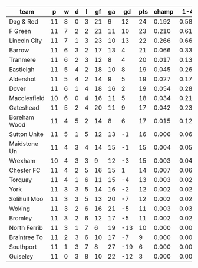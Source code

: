 |     team     | p  | w | d | l | gf | ga | gd  | pts | champ |  1-4  |  5-7  | bot3  |
|--------------|----|---|---|---|----|----|-----|-----|-------|-------|-------|-------|
| Dag & Red    | 11 | 8 | 0 | 3 | 21 |  9 |  12 |  24 | 0.192 | 0.585 | 0.212 | 0.001|
| F Green      | 11 | 7 | 2 | 2 | 21 | 11 |  10 |  23 | 0.210 | 0.617 | 0.197 | 0.001|
| Lincoln City | 11 | 7 | 1 | 3 | 23 | 10 |  13 |  22 | 0.266 | 0.667 | 0.177 | 0.000|
| Barrow       | 11 | 6 | 3 | 2 | 17 | 13 |   4 |  21 | 0.066 | 0.338 | 0.238 | 0.003|
| Tranmere     | 11 | 6 | 2 | 3 | 12 |  8 |   4 |  20 | 0.017 | 0.135 | 0.172 | 0.021|
| Eastleigh    | 11 | 5 | 4 | 2 | 18 | 10 |   8 |  19 | 0.045 | 0.262 | 0.221 | 0.006|
| Aldershot    | 11 | 5 | 4 | 2 | 14 |  9 |   5 |  19 | 0.027 | 0.174 | 0.196 | 0.014|
| Dover        | 11 | 6 | 1 | 4 | 18 | 16 |   2 |  19 | 0.054 | 0.284 | 0.230 | 0.005|
| Macclesfield | 10 | 6 | 0 | 4 | 16 | 11 |   5 |  18 | 0.034 | 0.212 | 0.218 | 0.012|
| Gateshead    | 11 | 5 | 2 | 4 | 20 | 11 |   9 |  17 | 0.042 | 0.236 | 0.218 | 0.010|
| Boreham Wood | 11 | 4 | 5 | 2 | 14 |  8 |   6 |  17 | 0.015 | 0.123 | 0.172 | 0.024|
| Sutton Unite | 11 | 5 | 1 | 5 | 12 | 13 |  -1 |  16 | 0.006 | 0.063 | 0.110 | 0.057|
| Maidstone Un | 11 | 4 | 3 | 4 | 14 | 15 |  -1 |  15 | 0.004 | 0.055 | 0.092 | 0.062|
| Wrexham      | 10 | 4 | 3 | 3 |  9 | 12 |  -3 |  15 | 0.003 | 0.042 | 0.084 | 0.092|
| Chester FC   | 11 | 4 | 2 | 5 | 16 | 15 |   1 |  14 | 0.007 | 0.064 | 0.113 | 0.056|
| Torquay      | 11 | 4 | 1 | 6 | 11 | 15 |  -4 |  13 | 0.003 | 0.029 | 0.066 | 0.110|
| York         | 11 | 3 | 3 | 5 | 14 | 16 |  -2 |  12 | 0.002 | 0.025 | 0.065 | 0.119|
| Solihull Moo | 11 | 3 | 3 | 5 | 13 | 20 |  -7 |  12 | 0.002 | 0.029 | 0.066 | 0.120|
| Woking       | 11 | 3 | 2 | 6 | 16 | 21 |  -5 |  11 | 0.003 | 0.032 | 0.069 | 0.107|
| Bromley      | 11 | 3 | 2 | 6 | 12 | 17 |  -5 |  11 | 0.002 | 0.021 | 0.053 | 0.155|
| North Ferrib | 11 | 3 | 1 | 7 |  6 | 19 | -13 |  10 | 0.000 | 0.001 | 0.009 | 0.426|
| Braintree To | 11 | 2 | 3 | 6 | 10 | 17 |  -7 |   9 | 0.000 | 0.005 | 0.020 | 0.322|
| Southport    | 11 | 1 | 3 | 7 |  8 | 27 | -19 |   6 | 0.000 | 0.001 | 0.004 | 0.565|
| Guiseley     | 11 | 0 | 3 | 8 | 10 | 22 | -12 |   3 | 0.000 | 0.000 | 0.001 | 0.712|

